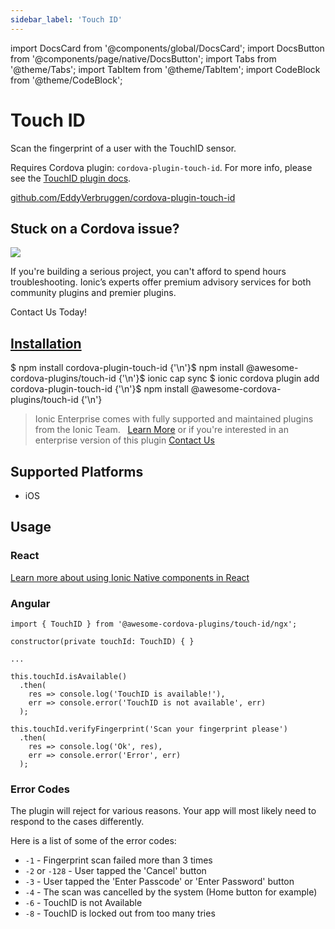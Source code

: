 ```yaml
---
sidebar_label: 'Touch ID'
---
```


import DocsCard from '@components/global/DocsCard';
import DocsButton from '@components/page/native/DocsButton';
import Tabs from '@theme/Tabs';
import TabItem from '@theme/TabItem';
import CodeBlock from '@theme/CodeBlock';

# Touch ID

Scan the fingerprint of a user with the TouchID sensor.

Requires Cordova plugin: `cordova-plugin-touch-id`. For more info, please see the [TouchID plugin docs](https://github.com/EddyVerbruggen/cordova-plugin-touch-id).

<p>
  <a href="https://github.com/EddyVerbruggen/cordova-plugin-touch-id" target="_blank" rel="noopener" className="git-link">github.com/EddyVerbruggen/cordova-plugin-touch-id</a>
</p>

<h2>Stuck on a Cordova issue?</h2>
<DocsCard
  className="cordova-ee-card"
  header="Don't waste precious time on plugin issues."
  href="https://ionicframework.com/sales?product_of_interest=Ionic%20Native"
>
  <div>
    <img src="/docs/icons/native-cordova-bot.png" class="cordova-ee-img" />
    <p>If you're building a serious project, you can't afford to spend hours troubleshooting. Ionic’s experts offer premium advisory services for both community plugins and premier plugins.</p>
    <DocsButton className="native-ee-detail">Contact Us Today!</DocsButton>
  </div>
</DocsCard>

<h2 id="installation">
  <a href="#installation">Installation</a>
</h2>
<Tabs
  groupId="runtime"
  defaultValue="Capacitor"
  values={[
    { value: 'Capacitor', label: 'Capacitor' },
    { value: 'Cordova', label: 'Cordova' },
    { value: 'Enterprise', label: 'Enterprise' },
  ]}
>
  <TabItem value="Capacitor">
    <CodeBlock className="language-shell">
      $ npm install cordova-plugin-touch-id {'\n'}$ npm install @awesome-cordova-plugins/touch-id {'\n'}$ ionic cap sync
    </CodeBlock>
  </TabItem>
  <TabItem value="Cordova">
    <CodeBlock className="language-shell">
      $ ionic cordova plugin add cordova-plugin-touch-id {'\n'}$ npm install @awesome-cordova-plugins/touch-id {'\n'}
    </CodeBlock>
  </TabItem>
  <TabItem value="Enterprise">
    <blockquote>
      Ionic Enterprise comes with fully supported and maintained plugins from the Ionic Team. &nbsp;
      <a className="btn" href="https://ionic.io/docs/premier-plugins">Learn More</a> or if you're interested in an enterprise version of this plugin <a className="btn" href="https://ionicframework.com/sales?product_of_interest=Ionic%20Enterprise%20Engine">Contact Us</a>
    </blockquote>
  </TabItem>
</Tabs>

## Supported Platforms

- iOS

## Usage

### React

[Learn more about using Ionic Native components in React](../native-community.md#react)

### Angular

```tsx
import { TouchID } from '@awesome-cordova-plugins/touch-id/ngx';

constructor(private touchId: TouchID) { }

...

this.touchId.isAvailable()
  .then(
    res => console.log('TouchID is available!'),
    err => console.error('TouchID is not available', err)
  );

this.touchId.verifyFingerprint('Scan your fingerprint please')
  .then(
    res => console.log('Ok', res),
    err => console.error('Error', err)
  );
```

### Error Codes

The plugin will reject for various reasons. Your app will most likely need to respond to the cases differently.

Here is a list of some of the error codes:

- `-1` - Fingerprint scan failed more than 3 times
- `-2` or `-128` - User tapped the 'Cancel' button
- `-3` - User tapped the 'Enter Passcode' or 'Enter Password' button
- `-4` - The scan was cancelled by the system (Home button for example)
- `-6` - TouchID is not Available
- `-8` - TouchID is locked out from too many tries
